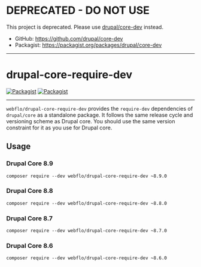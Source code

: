 # DEPRECATED - DO NOT USE

This project is deprecated. Please use [drupal/core-dev](https://github.com/drupal/core-dev) instead.

- GitHub: https://github.com/drupal/core-dev
- Packagist: https://packagist.org/packages/drupal/core-dev

---


# drupal-core-require-dev
[![Packagist](https://img.shields.io/packagist/v/webflo/drupal-core-require-dev.svg)](https://packagist.org/packages/webflo/drupal-core-require-dev)
 [![Packagist](https://img.shields.io/packagist/dt/webflo/drupal-core-require-dev.svg)](https://packagist.org/packages/webflo/drupal-core-require-dev)

---

``webflo/drupal-core-require-dev`` provides the ``require-dev`` dependencies of ``drupal/core`` as a standalone package. It follows the same release cycle and versioning scheme as Drupal core. You should use the same version constraint for it as you use for Drupal core.

## Usage

### Drupal Core 8.9

``composer require --dev webflo/drupal-core-require-dev ~8.9.0``

### Drupal Core 8.8

``composer require --dev webflo/drupal-core-require-dev ~8.8.0``

### Drupal Core 8.7

``composer require --dev webflo/drupal-core-require-dev ~8.7.0``

### Drupal Core 8.6

``composer require --dev webflo/drupal-core-require-dev ~8.6.0``
